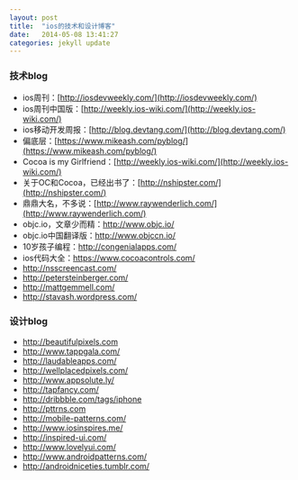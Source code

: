 ```yaml
---
layout: post
title:  "ios的技术和设计博客"
date:   2014-05-08 13:41:27
categories: jekyll update
---
```


### 技术blog
- ios周刊：[http://iosdevweekly.com/](http://iosdevweekly.com/)
- ios周刊中国版：[http://weekly.ios-wiki.com/](http://weekly.ios-wiki.com/)
- ios移动开发周报：[http://blog.devtang.com/](http://blog.devtang.com/)
- 偏底层：[https://www.mikeash.com/pyblog/](https://www.mikeash.com/pyblog/)
- Cocoa is my Girlfriend：[http://weekly.ios-wiki.com/](http://weekly.ios-wiki.com/)
- 关于OC和Cocoa，已经出书了：[http://nshipster.com/](http://nshipster.com/)
- 鼎鼎大名，不多说：[http://www.raywenderlich.com/](http://www.raywenderlich.com/)
- objc.io，文章少而精：http://www.objc.io/
- objc.io中国翻译版：http://www.objccn.io/
- 10岁孩子编程：http://congenialapps.com/
- ios代码大全：https://www.cocoacontrols.com/
- http://nsscreencast.com/
- http://petersteinberger.com/
- http://mattgemmell.com/
- http://stavash.wordpress.com/

### 设计blog
- http://beautifulpixels.com
- http://www.tappgala.com/
- http://laudableapps.com/
- http://wellplacedpixels.com/
- http://www.appsolute.ly/
- http://tapfancy.com/
- http://dribbble.com/tags/iphone
- http://pttrns.com
- http://mobile-patterns.com/
- http://www.iosinspires.me/
- http://inspired-ui.com/
- http://www.lovelyui.com/
- http://www.androidpatterns.com/
- http://androidniceties.tumblr.com/
